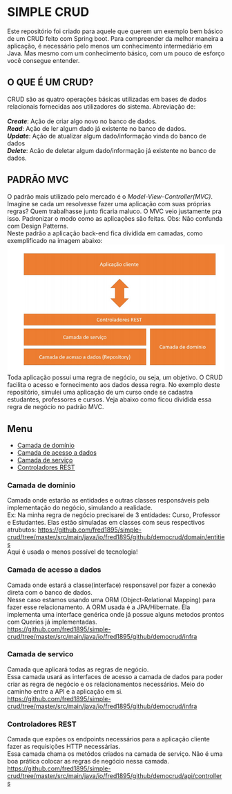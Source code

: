 # SIMPLE CRUD

Este repositório foi criado para aquele que querem um exemplo bem básico de um CRUD feito com Spring boot. Para compreender da melhor maneira a aplicação, é necessário pelo menos um conhecimento intermediário em Java. Mas mesmo com um conhecimento básico, com um pouco de esforço você consegue entender. </br>

## O QUE É UM CRUD?
CRUD são as quatro operações básicas utilizadas em bases de dados relacionais fornecidas aos utilizadores do sistema. Abreviação de: </br>  
*__Create__*: Ação de criar algo novo no banco de dados.
</br>
*__Read__*: Ação de ler algum dado já existente no banco de dados.
</br>
*__Update__*: Ação de atualizar algum dado/informação vinda do banco de dados 
</br>
*__Delete__*: Acão de deletar algum dado/informação já existente no banco de dados.
</br>

## PADRÃO MVC
O padrão mais utilizado pelo mercado é o *Model-View-Controller(MVC)*. </br>
Imagine se cada um resolvesse fazer uma aplicação com suas próprias regras? Quem trabalhasse junto ficaria maluco. O MVC veio justamente pra isso. Padronizar o modo
como as aplicações são feitas. Obs: Não confunda com Design Patterns.</br>
Neste padrão a aplicação back-end fica dividida em camadas, como exemplificado na imagem abaixo:
<img align="center" alt="Padrao MVC" src="doc/imgs/padrao_mvc.png?raw=true" />
</br>
Toda aplicação possui uma regra de negócio, ou seja, um objetivo. O CRUD facilita o acesso e fornecimento aos dados dessa regra. No exemplo deste repositório, simulei uma aplicação de um curso onde se cadastra estudantes, professores e cursos. Veja abaixo como ficou dividida essa regra de negócio no padrão MVC.
</br>
## Menu
* [Camada de domínio](#camada-de-dominio)
* [Camada de acesso a dados](#camada-de-acesso-a-dados)
* [Camada de serviço](#camada-de-servico)
* [Controladores REST](#controladores-rest)

### Camada de dominio 
Camada onde estarão as entidades e outras classes responsáveis pela implementação do negócio, simulando a realidade.</br>
Ex: Na minha regra de negócio precisarei de 3 entidades: Curso, Professor e Estudantes. Elas estão simuladas em classes com seus respectivos atrubutos: https://github.com/fred1895/simple-crud/tree/master/src/main/java/io/fred1895/github/democrud/domain/entities
</br>
Aqui é usada o menos possível de tecnologia!

### Camada de acesso a dados 
Camada onde estará a classe(interface) responsavel por fazer a conexão direta com o banco de dados. </br>
Nesse caso estamos usando uma ORM (Object-Relational Mapping) para fazer esse relacionamento. A ORM usada é a JPA/Hibernate. Ela implementa uma interface genérica onde já possue alguns metodos prontos com Queries já implementadas. </br>
https://github.com/fred1895/simple-crud/tree/master/src/main/java/io/fred1895/github/democrud/infra

### Camada de servico 
Camada que aplicará todas as regras de negócio. </br>
Essa camada usará as interfaces de acesso a camada de dados para poder criar as regra de negócio e os relacionamentos necessários. Meio do caminho entre a API e a aplicação em si. </br>
https://github.com/fred1895/simple-crud/tree/master/src/main/java/io/fred1895/github/democrud/infra

### Controladores REST
Camada que expões os endpoints necessários para a aplicação cliente fazer as requisições HTTP necessárias. </br>
Essa camada chama os metódos criados na camada de serviço. Não é uma boa prática colocar as regras de negócio nessa camada. 
</br>
https://github.com/fred1895/simple-crud/tree/master/src/main/java/io/fred1895/github/democrud/api/controllers

